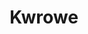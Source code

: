 ---
layout: author
title: "Kwrowe"
categories: authors
role: Kwrowe
image: https://i.imgur.com/JCuzJ6J.png
comments: true
about: "Hi, I'm Kieran from the UK. I originally played the TCG at a semi-competitive level between 2006 and 2011 at my local shop Mad for Miniatures. It was a good community with weekly tournaments with between 35-60 players. Now a third year Law student, I've been playing Duel Links for neatly a year. My past KoG decks have included: Venus Lotus, Six Samurai and most recently Aliens. I'm passionate about Duel links and very active Discord member. If anyone ever has any questions feel free to PM me."
accomplishments: "MCS 6 top 16
Meta weekly 2nd place x2"
---